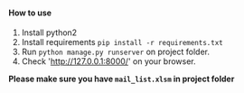 
#### How to use

1. Install python2
2. Install requirements `pip install -r requirements.txt`
3. Run `python manage.py runserver` on project folder.
4. Check 'http://127.0.0.1:8000/' on your browser.

**Please make sure you have `mail_list.xlsm` in project folder**
